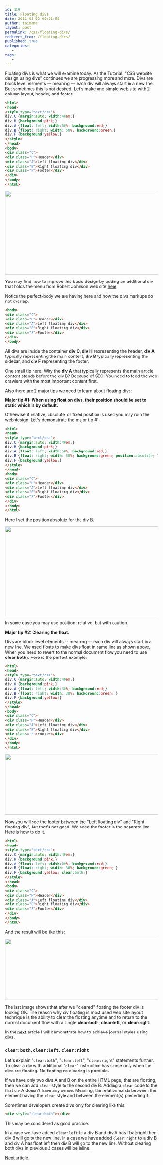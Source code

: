 ```yaml
---
id: 119
title: Floating divs
date: 2011-03-02 00:01:58
author: taimane
layout: post
permalink: /css/floating-divs/
redirect_from: /floating-divs/
published: true
categories:
   -
tags:
   -
---
```

Floating divs is what we will examine today. As the <a href="https://programming-review.com/cssdivs/">Tutorial</a>: "CSS website design using divs" continues we are progressing more and more.
Divs are block level elements — meaning — each div will always start in a new line. But sometimes this is not desired. Let's make one simple web site with 2 column layout, header, and footer.

```html
<html> 
<head> 
<style type="text/css">
div.C {margin:auto; width:40em;}
div.H {background:pink;}
div.A {float: left; width:50%; background:red;}    
div.B {float: right; width: 50%; background:green;}
div.F {background:yellow;}
</style> 
</head>
<body>
<div class="C">
<div class="H">Header</div>
<div class="A">Left floating div</div>
<div class="B">Right floating div</div>
<div class="F">Footer</div>
</div>
</body>
</html>
```

<a href="https://programming-review.com/wp-content/uploads/2011/03/2columnsdesign.png"><img src="https://programming-review.com/wp-content/uploads/2011/03/2columnsdesign.png" alt="" title="2columnsdesign" width="767" height="274" class="aligncenter size-full wp-image-120" /></a>

You may find how to improve this basic design by adding an additional div that holds the menu from Robert Johnson web site <a rel="nofollow" href="http://www.456bereastreet.com/lab/developing_with_web_standards/csslayout/2-col/">here</a>.

Notice the perfect-body we are having here and how the divs markups do not overlap. 
```html
<body>
<div class="C">
<div class="H">Header</div>
<div class="A">Left floating div</div>
<div class="B">Right floating div</div>
<div class="F">Footer</div>
</div>
</body>
```

All divs are inside the container **div C**, **div H**  representing the header, **div A** typically representing the main content, **div B** typically representing the sidebar, and **div F** representing the footer.

One small tip here: Why the **div A** that typically represents the main article content stands before the div B? Because of SEO. You need to feed the web crawlers with the most important content first.

Also there are 2 major tips we need to learn about floating divs:

**Major tip #1: When using float on divs, their position should be set to <strong>static</strong> which is by default.**

Otherwise if relative, absolute, or fixed position is used you may ruin the web design. Let's demonstrate the major tip #1:

```html
<html> 
<head> 
<style type="text/css">
div.C {margin:auto; width:40em;}
div.H {background:pink;}
div.A {float: left; width:50%; background:red;}    
div.B {float: right; width: 50%; background:green; position:absolute; left:0em;}
div.F {background:yellow;}
</style> 
</head>
<body>
<div class="C">
<div class="H">Header</div>
<div class="A">Left floating div</div>
<div class="B">Right floating div</div>
<div class="F">Footer</div>
</div>
</body>
</html>
```

Here I set the position absolute for the div B.

<a href="https://programming-review.com/wp-content/uploads/2011/03/positionabsolutebreakdown.png"><img src="https://programming-review.com/wp-content/uploads/2011/03/positionabsolutebreakdown.png" alt="" title="positionabsolutebreakdown" width="785" height="294" class="aligncenter size-full wp-image-121" /></a>
 
In some case you may use position: relative, but with caution.

**Major tip #2: Clearing the float.**

Divs are block level elements -- meaning -- each div will always start in a new line. We used floats to make divs float in same line as shown above.  When you need to revert to the normal document flow you need to use <strong>clear:both;</strong>. 
Here is the perfect example:

```html
<html> 
<head> 
<style type="text/css">
div.C {margin:auto; width:40em;}
div.H {background:pink;}
div.A {float: left; width:30%; background:red;}    
div.B {float: right; width: 30%; background:green; }
div.F {background:yellow;}
</style> 
</head>
<body>
<div class="C">
<div class="H">Header</div>
<div class="A">Left floating div</div>
<div class="B">Right floating div</div>
<div class="F">Footer</div>
</div>
</body>
</html>
```

<a href="https://programming-review.com/wp-content/uploads/2011/03/clearboth.png"><img src="https://programming-review.com/wp-content/uploads/2011/03/clearboth.png" alt="" title="clearboth" width="727" height="199" class="aligncenter size-full wp-image-122" /></a>
 
Now you will see the footer between the "Left floating div" and "Right floating div", but that's not good. We need the footer in the separate line. Here is how to do it.

```html
<html> 
<head> 
<style type="text/css">
div.C {margin:auto; width:40em;}
div.H {background:pink;}
div.A {float: left; width:30%; background:red;}    
div.B {float: right; width: 30%; background:green; }
div.F {background:yellow; clear:both;}
</style> 
</head>
<body>
<div class="C">
<div class="H">Header</div>
<div class="A">Left floating div</div>
<div class="B">Right floating div</div>
<div class="F">Footer</div>
</div>
</body>
</html>
```

And the result will be like this:
 
<a href="https://programming-review.com/wp-content/uploads/2011/03/clearboth2.png"><img src="https://programming-review.com/wp-content/uploads/2011/03/clearboth2.png" alt="" title="clearboth2" width="716" height="202" class="aligncenter size-full wp-image-123" /></a>

The last image shows that after we "cleared" floating the footer div is looking OK. The reason why div floating is most used web site layout technique is the ability to clear the floating anytime and to return to the normal document flow with a single **clear:both**, **clear:left**, or **clear:right**.

In the <a href="https://programming-review.com/journal-style/">next</a> article I will demonstrate how to achieve journal styles using divs. 

### `clear:both`, `clear:left`, `clear:right`

Let's explain "<code>clear:both</code>", "<code>clear:left</code>", "<code>clear:right</code>" statements further. To clear a div with additional "<code>clear</code>" instruction has sense only when the divs are floating. No floating no clearing is possible.

If we have only two divs A and B on the entire HTML page, that are floating, then we can add <code>clear</code> style to the second div B. Adding a <code>clear</code> code to the first div A doesn't have any sense. Meaning, the relation exists between the element having the <code>clear</code> style and between the element(s) preceding it.

Sometimes developers create divs only for clearing like this:
```html
<div style="clear:both"></div>
```
This may be considered as good practice.

In a case we have added <code>clear:left</code> to a div B and div A has float:right then div B will go to the new line.
In a case we have added <code>clear:right</code> to a div B and div A has float:left then div B will go to the new line.
Without clearing both divs in previous 2 cases will be inline.

<a href="https://programming-review.com/journal-style/">Next</a> article.
